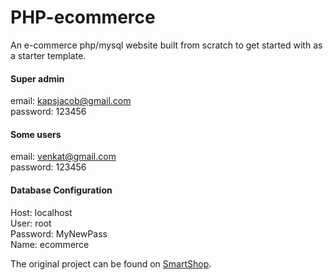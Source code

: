 # PHP-ecommerce
An e-commerce php/mysql website built from scratch to get started with as a starter template.

<h4> Super admin </h4> 

email: kapsjacob@gmail.com<br>
password: 123456

<h4>  Some users </h4> 

email: venkat@gmail.com<br>
password: 123456

<h4>Database Configuration</h4> 
Host: localhost<br>
User: root<br>
Password: MyNewPass<br>
Name: ecommerce<br>

The original project can be found on [SmartShop](https://github.com/smakosh/Smartshop).
